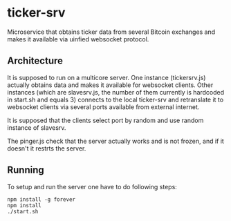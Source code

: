 ticker-srv
==========

Microservice that obtains ticker data from several Bitcoin exchanges and makes it
available via uinfied websocket protocol.

Architecture
------------
It is supposed to run on a multicore server. One instance (tickersrv.js) actually
obtains data and makes it available for websocket clients. Other instances
(which are slavesrv.js, the number of them currently is hardcoded in start.sh 
and equals 3) connects to the local ticker-srv and retranslate it to
websocket clients via several ports available from external internet.

It is supposed that the clients select port by random and use random instance
of slavesrv.

The pinger.js check that the server actually works and is not frozen, and if it doesn't
it restrts the server.

Running
-------

To setup and run the server one have to do following steps:

    npm install -g forever
    npm install
    ./start.sh

